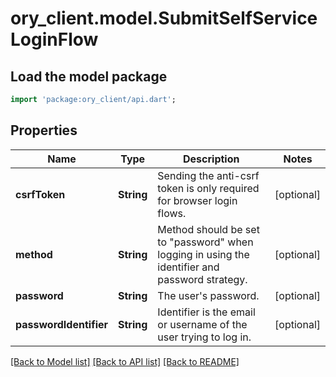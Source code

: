 # ory_client.model.SubmitSelfServiceLoginFlow

## Load the model package
```dart
import 'package:ory_client/api.dart';
```

## Properties
Name | Type | Description | Notes
------------ | ------------- | ------------- | -------------
**csrfToken** | **String** | Sending the anti-csrf token is only required for browser login flows. | [optional] 
**method** | **String** | Method should be set to \"password\" when logging in using the identifier and password strategy. | [optional] 
**password** | **String** | The user's password. | [optional] 
**passwordIdentifier** | **String** | Identifier is the email or username of the user trying to log in. | [optional] 

[[Back to Model list]](../README.md#documentation-for-models) [[Back to API list]](../README.md#documentation-for-api-endpoints) [[Back to README]](../README.md)


